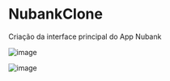 # NubankClone

Criação da interface principal do App Nubank 



![image](https://user-images.githubusercontent.com/79339286/218528207-18756db5-0bf9-4ecd-82c4-490d49c624b4.png)



![image](https://user-images.githubusercontent.com/79339286/218528374-32e676ab-0ba7-49ea-9c7d-7a353c2dda73.png)

